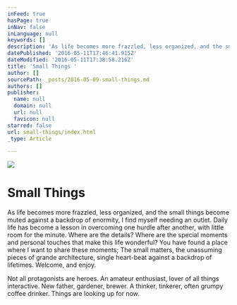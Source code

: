 ```yaml
---
inFeed: true
hasPage: true
inNav: false
inLanguage: null
keywords: []
description: 'As life becomes more frazzled, less organized, and the small things become muted against a backdrop of enormity, I find myself needing an outlet. Daily life has become a lesson in overcoming one hurdle after another, with little room for the minute. Where are the details? Where are the special moments and personal touches that make this life wonderful? You have found a place where I want to share these moments; The small matters, the unassuming pieces of grande architecture, single heart-beat against a backdrop of lifetimes. Welcome, and enjoy.'
datePublished: '2016-05-11T17:46:41.915Z'
dateModified: '2016-05-11T17:38:58.216Z'
title: 'Small Things '
author: []
sourcePath: _posts/2016-05-09-small-things.md
authors: []
publisher:
  name: null
  domain: null
  url: null
  favicon: null
starred: false
url: small-things/index.html
_type: Article

---
```

![](https://the-grid-user-content.s3-us-west-2.amazonaws.com/18826ee7-8bb6-4d44-8b1f-a5e0aa31ccd2.jpg)

# Small Things

As life becomes more frazzled, less organized, and the small things become muted against a backdrop of enormity, I find myself needing an outlet. Daily life has become a lesson in overcoming one hurdle after another, with little room for the minute. Where are the details? Where are the special moments and personal touches that make this life wonderful? You have found a place where I want to share these moments; The small matters, the unassuming pieces of grande architecture, single heart-beat against a backdrop of lifetimes. Welcome, and enjoy.

Not all protagonists are heroes. An amateur enthusiast, lover of all things interactive. New father, gardener, brewer. A thinker, tinkerer, often grumpy coffee drinker. Things are looking up for now.